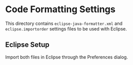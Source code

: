 # Code Formatting Settings

This directory contains `eclipse-java-formatter.xml` and `eclipse.importorder` settings files to be used with Eclipse.

## Eclipse Setup

Import both files in Eclipse through the Preferences dialog.
